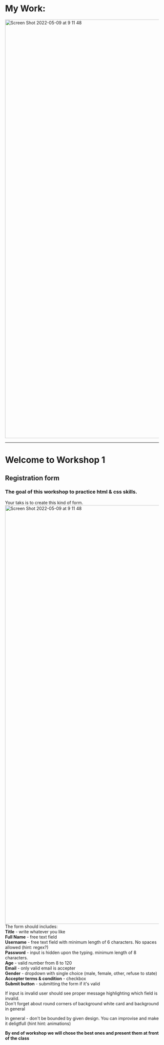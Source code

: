 # My Work:

<img width="1368" alt="Screen Shot 2022-05-09 at 9 11 48" src="https://user-images.githubusercontent.com/5300254/167350688-35a7bb2d-ae3a-4c09-b53f-00886e618901.png">

---

# Welcome to Workshop 1

## Registration form

### The goal of this workshop to practice html & css skills.

Your taks is to create this kind of form.
<img width="1368" alt="Screen Shot 2022-05-09 at 9 11 48" src="https://user-images.githubusercontent.com/5300254/167350688-35a7bb2d-ae3a-4c09-b53f-00886e618901.png">
The form should includes: <br />
**Title** - write whatever you like<br />
**Full Name** - free text field<br />
**Username** - free text field with minimum length of 6 characters. No spaces allowed (hint: regex?)<br />
**Password** - input is hidden upon the typing. minimum length of 8 characters. <br />
**Age** - valid number from 8 to 120<br />
**Email** - only valid email is accepter<br />
**Gender** - dropdown with single choice (male, female, other, refuse to state)<br />
**Accepter terms & condition** - checkbox<br />
**Submit button** - submitting the form if it's valid<br />

If input is invalid user should see proper message highlighting which field is invalid.<br />
Don't forget about round corners of background white card and background in general<br />

In general - don't be bounded by given design. You can improvise and make it deligtfull (hint hint: animations)

**By end of workshop we will chose the best ones and present them at front of the class**
